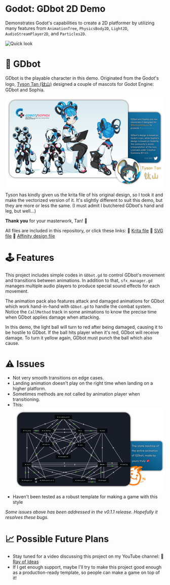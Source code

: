 # Godot: GDbot 2D Demo
Demonstrates Godot's capabilities to create a 2D platformer by utilizing many features from `AnimationTree`, `PhysicsBody2D`, `Light2D`, `AudioStreamPlayer2D`, and `Particles2D`.

![Quick look](README_Files/preview.gif "Preview")

# 🤖 GDbot
GDbot is the playable character in this demo. Originated from the Godot's logo, [Tyson Tan (钛山)](https://twitter.com/TysonTanX) designed a couple of mascots for Godot Engine: GDbot and Sophia.

![GDbot & Sophia](README_Files/TysonTan_GDbot_Sophia.png "Preview")

Tyson has kindly given us the krita file of his original design, so I took it and make the vectorized version of it. It's slightly different to suit this demo, but they are more or less the same. (I must admit I butchered GDbot's hand and leg, but well...)

**Thank you** for your masterwork, Tan! 🤗

All files are included in this repository, or click these links:
🔗 [Krita file](README_Files/electrichearts_20211108AA_sophia.kra) 
🔗 [SVG file](README_Files/GDBot.svg) 
🔗 [Affinity design file](README_Files/GDBot.afdesign) 


# 🕹️ Features 
This project includes simple codes in `GDbot.gd` to control GDbot's movement and transitions between animations. In addition to that, `sfx_manager.gd` manages multiple audio players to produce special sound effects for each movement.

The animation pack also features attack and damaged animations for GDbot which work hand-in-hand with `GDbot.gd` to handle the combat system. Notice the `CallMethod` track in some animations to know the precise time when GDbot applies damage when attacking. 

In this demo, the light ball will turn to red after being damaged, causing it to be hostile to GDbot. If the ball hits player when it's red, GDbot will receive damage. To turn it yellow again, GDbot must punch the ball which also cause.


# ⚠️ Issues
- Not very smooth transitions on edge cases.
- Landing animation doesn't play on the right time when landing on a higher platform.
- Sometimes methods are not called by animation player when transitioning.
- This:
![GDbot & Sophia](README_Files/Demo_GDBot_AnimationTree.png "Animiation's state machine")
- Haven't been tested as a robust template for making a game with this style

*Some issues above has been addressed in the v0.1.1 release. Hopefully it resolves these bugs.*


# 📈 Possible Future Plans
- Stay tuned for a video discussing this project on my YouTube channel:
🔗 [Ray of Ideas](https://www.youtube.com/channel/UChcrY_MMjhUVin4tNzJzmZg) 
- If I get enough support, maybe I'll try to make this project good enough as a production-ready template, so people can make a game on top of it!


